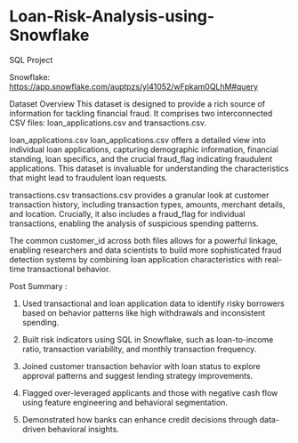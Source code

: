 # Loan-Risk-Analysis-using-Snowflake
SQL Project

Snowflake: https://app.snowflake.com/auptpzs/yl41052/wFpkam0QLhM#query

Dataset Overview
This dataset is designed to provide a rich source of information for tackling financial fraud. It comprises two interconnected CSV files: loan_applications.csv and transactions.csv.

loan_applications.csv
loan_applications.csv offers a detailed view into individual loan applications, capturing demographic information, financial standing, loan specifics, and the crucial fraud_flag indicating fraudulent applications. This dataset is invaluable for understanding the characteristics that might lead to fraudulent loan requests.

transactions.csv
transactions.csv provides a granular look at customer transaction history, including transaction types, amounts, merchant details, and location. Crucially, it also includes a fraud_flag for individual transactions, enabling the analysis of suspicious spending patterns.

The common customer_id across both files allows for a powerful linkage, enabling researchers and data scientists to build more sophisticated fraud detection systems by combining loan application characteristics with real-time transactional behavior.

Post Summary :

1. Used transactional and loan application data to identify risky borrowers based on behavior patterns like high withdrawals and inconsistent spending.

2. Built risk indicators using SQL in Snowflake, such as loan-to-income ratio, transaction variability, and monthly transaction frequency.

3. Joined customer transaction behavior with loan status to explore approval patterns and suggest lending strategy improvements.

4. Flagged over-leveraged applicants and those with negative cash flow using feature engineering and behavioral segmentation.

5. Demonstrated how banks can enhance credit decisions through data-driven behavioral insights.

